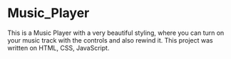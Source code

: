 # Music_Player
This is a Music Player with a very beautiful styling, where you can turn on your music track with the controls and also rewind it. This project was written on HTML, CSS, JavaScript.
